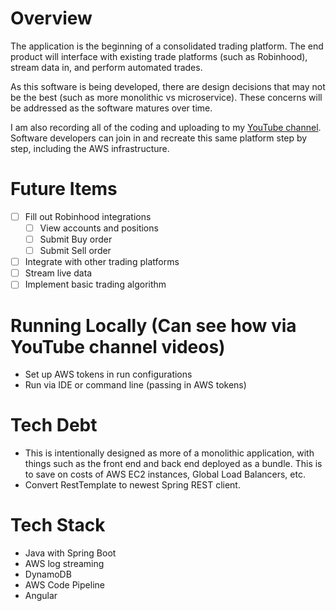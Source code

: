 # Overview
The application is the beginning of a consolidated trading platform.  The end product will interface with existing trade platforms (such as Robinhood), stream data in, and perform automated trades.

As this software is being developed, there are design decisions that may not be the best (such as more monolithic vs microservice).  These concerns will be addressed as the software matures over time.

I am also recording all of the coding and uploading to my [YouTube channel](https://www.youtube.com/channel/UCz01y1iZGnSbk7RvTb6Lz6A).  Software developers can join in and recreate this same platform step by step, including the AWS infrastructure.

# Future Items
- [ ] Fill out Robinhood integrations
    - [ ] View accounts and positions
    - [ ] Submit Buy order
    - [ ] Submit Sell order
- [ ] Integrate with other trading platforms
- [ ] Stream live data
- [ ] Implement basic trading algorithm

# Running Locally (Can see how via YouTube channel videos)
- Set up AWS tokens in run configurations
- Run via IDE or command line (passing in AWS tokens)

# Tech Debt
- This is intentionally designed as more of a monolithic application, with things such as the front end and back end deployed as a bundle.  This is to save on costs of AWS EC2 instances, Global Load Balancers, etc.
- Convert RestTemplate to newest Spring REST client.

# Tech Stack
- Java with Spring Boot
- AWS log streaming
- DynamoDB
- AWS Code Pipeline
- Angular

